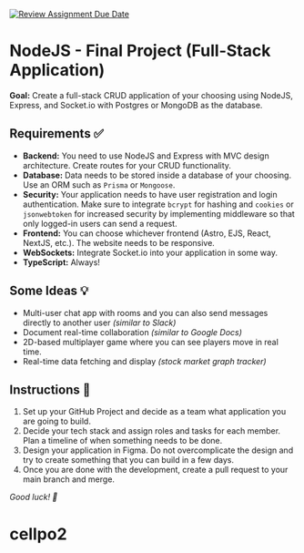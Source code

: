 [![Review Assignment Due Date](https://classroom.github.com/assets/deadline-readme-button-22041afd0340ce965d47ae6ef1cefeee28c7c493a6346c4f15d667ab976d596c.svg)](https://classroom.github.com/a/xtD9RX5m)
# NodeJS - Final Project (Full-Stack Application)

**Goal:** Create a full-stack CRUD application of your choosing using NodeJS, Express, and Socket.io with Postgres or MongoDB as the database.

## Requirements ✅

- **Backend:** You need to use NodeJS and Express with MVC design architecture. Create routes for your CRUD functionality.
- **Database:** Data needs to be stored inside a database of your choosing. Use an ORM such as `Prisma` or `Mongoose`.
- **Security:** Your application needs to have user registration and login authentication. Make sure to integrate `bcrypt` for hashing and `cookies` or `jsonwebtoken` for increased security by implementing middleware so that only logged-in users can send a request.
- **Frontend:** You can choose whichever frontend (Astro, EJS, React, NextJS, etc.). The website needs to be responsive.
- **WebSockets:** Integrate Socket.io into your application in some way.
- **TypeScript:** Always!

## Some Ideas 💡

- Multi-user chat app with rooms and you can also send messages directly to another user *(similar to Slack)*
- Document real-time collaboration *(similar to Google Docs)*
- 2D-based multiplayer game where you can see players move in real time.
- Real-time data fetching and display *(stock market graph tracker)*

## Instructions 📖

1. Set up your GitHub Project and decide as a team what application you are going to build.
2. Decide your tech stack and assign roles and tasks for each member. Plan a timeline of when something needs to be done.
3. Design your application in Figma. Do not overcomplicate the design and try to create something that you can build in a few days.
4. Once you are done with the development, create a pull request to your main branch and merge.

*Good luck! 🙌*
# cellpo2
